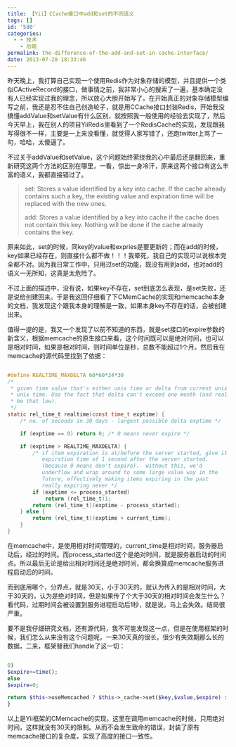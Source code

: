 ```yaml
---
title: 【Yii】CCache接口中add和set的不同语义
tags: []
id: '580'
categories:
  - - 技术
    - 后端
permalink: the-difference-of-the-add-and-set-in-cache-interface/
date: 2013-07-20 18:33:46
---
```


昨天晚上，我打算自己实现一个使用Redis作为对象存储的模型，并且提供一个类似CActiveRecord的接口，做事情之前，我非常小心的搜索了一遍，基本确定没有人已经实现过我的理念，所以放心大胆开始写了。在开始真正的对象存储模型编写之前，我还是忍不住自己创造轮子，就是用CCache接口封装Redis，开始我没搞懂addValue和setValue有什么区别，就按照我一般使用的经验去实现了，然后今天早上，我在别人的项目YiiRedis里看到了一个RedisCache的实现，发现跟我写得很不一样，主要是一上来没看懂，就觉得人家写错了，还跑twitter上骂了一句，哈哈，太傻逼了。
<!-- more -->
不过关于addValue和setValue，这个问题始终萦绕我的心中最后还是翻回来，重新研究这两个方法的区别在哪里，一看，惊出一身冷汗，原来这两个接口有这么丰富的语义，我都直接错过了。

> set: Stores a value identified by a key into cache. If the cache already contains such a key, the existing value and expiration time will be replaced with the new ones.
> 
> add: Stores a value identified by a key into cache if the cache does not contain this key. Nothing will be done if the cache already contains the key.

原来如此，set的时候，同key的value和expries是要更新的；而在add的时候，key如果已经存在，则直接什么都不做！！！我晕死，我自己的实现可以说根本完全都不对。因为我日常工作中，只用过set的功能，既没有用到add，也对add的语义一无所知，这真是太危险了。

不过上面的描述中，没有说，如果key不存在，set到底怎么表现，是set失败，还是说给创建回来。于是我这回仔细看了下CMemCache的实现和memcache本身的文档，我发现这个跟我本身的理解是一致，如果本身key不存在的话，会被创建出来。

值得一提的是，我又一个发现了以前不知道的东西，就是set接口的expire参数的新含义，根据memcache的原生接口来看，这个时间既可以是绝对时间，也可以是相对时间，如果是相对时间，则时间单位是秒，总数不能超过1个月。然后我在memcache的源代码里找到了依据：

```c

#define REALTIME_MAXDELTA 60*60*24*30
/*
 * given time value that's either unix time or delta from current unix time, return
 * unix time. Use the fact that delta can't exceed one month (and real time value can't
 * be that low).
 */
static rel_time_t realtime(const time_t exptime) {
    /* no. of seconds in 30 days - largest possible delta exptime */

    if (exptime == 0) return 0; /* 0 means never expire */

    if (exptime > REALTIME_MAXDELTA) {
        /* if item expiration is at/before the server started, give it an
           expiration time of 1 second after the server started.
           (because 0 means don't expire).  without this, we'd
           underflow and wrap around to some large value way in the
           future, effectively making items expiring in the past
           really expiring never */
        if (exptime <= process_started)
            return (rel_time_t)1;
        return (rel_time_t)(exptime - process_started);
    } else {
        return (rel_time_t)(exptime + current_time);
    }
}

```

在memcache中，是使用相对时间管理的，current_time是相对时间，服务器启动后，经过的时间。而process_started这个是绝对时间，就是服务器启动的时间点。所以最后无论是给出相对时间还是绝对时间，都会换算成memcache服务进程启动后的时间。

而到底用哪个，分界点，就是30天，小于30天的，就认为传入的是相对时间，大于30天的，认为是绝对时间，但是如果传了个大于30天的相对时间会发生什么？看代码，过期时间会被设置到服务进程启动后1秒，就是说，马上会失效。结局很严重。

要不是我仔细研究文档，还有源代码，我不可能发现这一点，但是在使用框架的时候，我们怎么从来没有这个问题呢，一来30天真的很长，很少有失效期那么长的数据，二来，框架替我们handle了这一切：

```php

0)
$expire+=time();
else
$expire=0;

return $this->useMemcached ? $this->_cache->set($key,$value,$expire) : $this->_cache->set($key,$value,0,$expire);
}

```

以上是Yii框架的CMemcache的实现，这里在调用memcache的时候，只用绝对时间，这样就没有30天的限制。从而不会发生致命的错误，封装了原有memcache接口的复杂度，实现了高度的接口一致性。